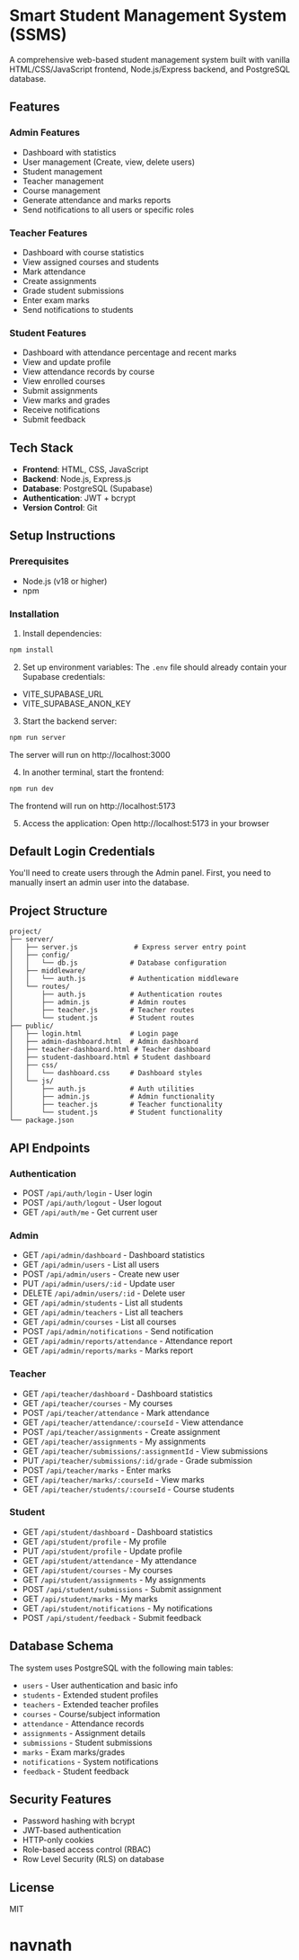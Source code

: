 # Smart Student Management System (SSMS)

A comprehensive web-based student management system built with vanilla HTML/CSS/JavaScript frontend, Node.js/Express backend, and PostgreSQL database.

## Features

### Admin Features
- Dashboard with statistics
- User management (Create, view, delete users)
- Student management
- Teacher management
- Course management
- Generate attendance and marks reports
- Send notifications to all users or specific roles

### Teacher Features
- Dashboard with course statistics
- View assigned courses and students
- Mark attendance
- Create assignments
- Grade student submissions
- Enter exam marks
- Send notifications to students

### Student Features
- Dashboard with attendance percentage and recent marks
- View and update profile
- View attendance records by course
- View enrolled courses
- Submit assignments
- View marks and grades
- Receive notifications
- Submit feedback

## Tech Stack

- **Frontend**: HTML, CSS, JavaScript
- **Backend**: Node.js, Express.js
- **Database**: PostgreSQL (Supabase)
- **Authentication**: JWT + bcrypt
- **Version Control**: Git

## Setup Instructions

### Prerequisites
- Node.js (v18 or higher)
- npm

### Installation

1. Install dependencies:
```bash
npm install
```

2. Set up environment variables:
The `.env` file should already contain your Supabase credentials:
- VITE_SUPABASE_URL
- VITE_SUPABASE_ANON_KEY

3. Start the backend server:
```bash
npm run server
```
The server will run on http://localhost:3000

4. In another terminal, start the frontend:
```bash
npm run dev
```
The frontend will run on http://localhost:5173

5. Access the application:
Open http://localhost:5173 in your browser

## Default Login Credentials

You'll need to create users through the Admin panel. First, you need to manually insert an admin user into the database.

## Project Structure

```
project/
├── server/
│   ├── server.js              # Express server entry point
│   ├── config/
│   │   └── db.js             # Database configuration
│   ├── middleware/
│   │   └── auth.js           # Authentication middleware
│   └── routes/
│       ├── auth.js           # Authentication routes
│       ├── admin.js          # Admin routes
│       ├── teacher.js        # Teacher routes
│       └── student.js        # Student routes
├── public/
│   ├── login.html            # Login page
│   ├── admin-dashboard.html  # Admin dashboard
│   ├── teacher-dashboard.html # Teacher dashboard
│   ├── student-dashboard.html # Student dashboard
│   ├── css/
│   │   └── dashboard.css     # Dashboard styles
│   └── js/
│       ├── auth.js           # Auth utilities
│       ├── admin.js          # Admin functionality
│       ├── teacher.js        # Teacher functionality
│       └── student.js        # Student functionality
└── package.json
```

## API Endpoints

### Authentication
- POST `/api/auth/login` - User login
- POST `/api/auth/logout` - User logout
- GET `/api/auth/me` - Get current user

### Admin
- GET `/api/admin/dashboard` - Dashboard statistics
- GET `/api/admin/users` - List all users
- POST `/api/admin/users` - Create new user
- PUT `/api/admin/users/:id` - Update user
- DELETE `/api/admin/users/:id` - Delete user
- GET `/api/admin/students` - List all students
- GET `/api/admin/teachers` - List all teachers
- GET `/api/admin/courses` - List all courses
- POST `/api/admin/notifications` - Send notification
- GET `/api/admin/reports/attendance` - Attendance report
- GET `/api/admin/reports/marks` - Marks report

### Teacher
- GET `/api/teacher/dashboard` - Dashboard statistics
- GET `/api/teacher/courses` - My courses
- POST `/api/teacher/attendance` - Mark attendance
- GET `/api/teacher/attendance/:courseId` - View attendance
- POST `/api/teacher/assignments` - Create assignment
- GET `/api/teacher/assignments` - My assignments
- GET `/api/teacher/submissions/:assignmentId` - View submissions
- PUT `/api/teacher/submissions/:id/grade` - Grade submission
- POST `/api/teacher/marks` - Enter marks
- GET `/api/teacher/marks/:courseId` - View marks
- GET `/api/teacher/students/:courseId` - Course students

### Student
- GET `/api/student/dashboard` - Dashboard statistics
- GET `/api/student/profile` - My profile
- PUT `/api/student/profile` - Update profile
- GET `/api/student/attendance` - My attendance
- GET `/api/student/courses` - My courses
- GET `/api/student/assignments` - My assignments
- POST `/api/student/submissions` - Submit assignment
- GET `/api/student/marks` - My marks
- GET `/api/student/notifications` - My notifications
- POST `/api/student/feedback` - Submit feedback

## Database Schema

The system uses PostgreSQL with the following main tables:
- `users` - User authentication and basic info
- `students` - Extended student profiles
- `teachers` - Extended teacher profiles
- `courses` - Course/subject information
- `attendance` - Attendance records
- `assignments` - Assignment details
- `submissions` - Student submissions
- `marks` - Exam marks/grades
- `notifications` - System notifications
- `feedback` - Student feedback

## Security Features

- Password hashing with bcrypt
- JWT-based authentication
- HTTP-only cookies
- Role-based access control (RBAC)
- Row Level Security (RLS) on database

## License

MIT
# navnath
